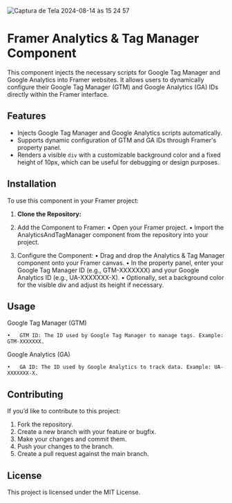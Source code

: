 
![Captura de Tela 2024-08-14 às 15 24 57](https://github.com/user-attachments/assets/03a0d4bf-0444-4838-8bd2-2142189fc830)


# Framer Analytics & Tag Manager Component

This component injects the necessary scripts for Google Tag Manager and Google Analytics into Framer websites. It allows users to dynamically configure their Google Tag Manager (GTM) and Google Analytics (GA) IDs directly within the Framer interface.

## Features

- Injects Google Tag Manager and Google Analytics scripts automatically.
- Supports dynamic configuration of GTM and GA IDs through Framer's property panel.
- Renders a visible `div` with a customizable background color and a fixed height of 10px, which can be useful for debugging or design purposes.

## Installation

To use this component in your Framer project:

1. **Clone the Repository:**
   
3.	Add the Component to Framer:
	•	Open your Framer project.
	•	Import the AnalyticsAndTagManager component from the repository into your project.
	
4.	Configure the Component:
	•	Drag and drop the Analytics & Tag Manager component onto your Framer canvas.
	•	In the property panel, enter your Google Tag Manager ID (e.g., GTM-XXXXXXX) and your Google Analytics ID (e.g., UA-XXXXXXX-X).
	•	Optionally, set a background color for the visible div and adjust its height if necessary.


## Usage 

Google Tag Manager (GTM)

	•	GTM ID: The ID used by Google Tag Manager to manage tags. Example: GTM-XXXXXXX.

Google Analytics (GA)

	•	GA ID: The ID used by Google Analytics to track data. Example: UA-XXXXXXX-X.

## Contributing

If you’d like to contribute to this project:
1.	Fork the repository.
2.	Create a new branch with your feature or bugfix.
3.	Make your changes and commit them.
4.	Push your changes to the branch.
5.	Create a pull request against the main branch.

## License
This project is licensed under the MIT License.
